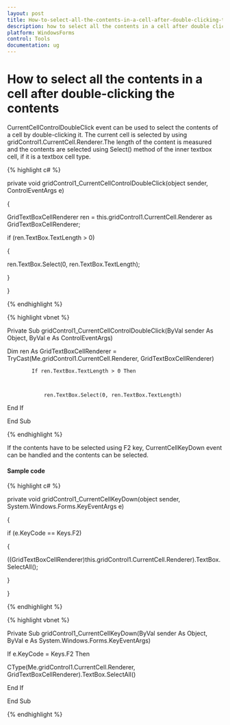 ```yaml
---
layout: post
title: How-to-select-all-the-contents-in-a-cell-after-double-clicking-the-contents
description: how to select all the contents in a cell after double clicking the contents
platform: WindowsForms
control: Tools
documentation: ug
---
```


# How to select all the contents in a cell after double-clicking the contents

CurrentCellControlDoubleClick event can be used to select the contents of a cell by double-clicking it. The current cell is selected by using gridControl1.CurrentCell.Renderer.The length of the content is measured and the contents are selected using Select() method of the inner textbox cell, if it is a textbox cell type.

{% highlight c# %}



private void gridControl1_CurrentCellControlDoubleClick(object sender, ControlEventArgs e)

 {



GridTextBoxCellRenderer ren = this.gridControl1.CurrentCell.Renderer as GridTextBoxCellRenderer;



if (ren.TextBox.TextLength > 0)

{



ren.TextBox.Select(0, ren.TextBox.TextLength);



}

  }


{% endhighlight %}

{% highlight vbnet %}



Private Sub gridControl1_CurrentCellControlDoubleClick(ByVal sender As Object, ByVal e As ControlEventArgs)



Dim ren As GridTextBoxCellRenderer = TryCast(Me.gridControl1.CurrentCell.Renderer, GridTextBoxCellRenderer)



            If ren.TextBox.TextLength > 0 Then



                ren.TextBox.Select(0, ren.TextBox.TextLength)



 End If

End Sub


{% endhighlight %}

If the contents have to be selected using F2 key, CurrentCellKeyDown event can be handled and the contents can be selected.

#### Sample code

{% highlight c# %}

private void gridControl1_CurrentCellKeyDown(object sender, System.Windows.Forms.KeyEventArgs e)



{

  if (e.KeyCode == Keys.F2)

{

((GridTextBoxCellRenderer)this.gridControl1.CurrentCell.Renderer).TextBox.SelectAll();

}



}

{% endhighlight %}

{% highlight vbnet %}



Private Sub gridControl1_CurrentCellKeyDown(ByVal sender As Object, ByVal e As System.Windows.Forms.KeyEventArgs)



 If e.KeyCode = Keys.F2 Then



 CType(Me.gridControl1.CurrentCell.Renderer,    GridTextBoxCellRenderer).TextBox.SelectAll()



 End If



End Sub



{% endhighlight %}
